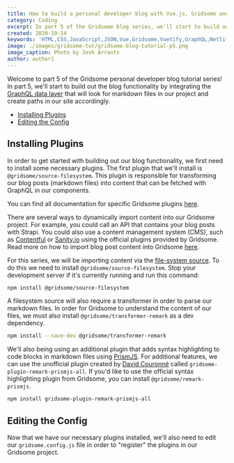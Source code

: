 ```yaml
---
title: How to build a personal developer blog with Vue.js, Gridsome and Vuetify (Part 5)
category: Coding
excerpt: In part 5 of the Gridsome blog series, we'll start to build out the blog functionality.
created: 2020-10-14
keywords: 'HTML,CSS,JavaScript,JSON,Vue,Gridsome,Vuetify,GraphQL,Netlify'
image: ./images/gridsome-tut/gridsome-blog-tutorial-p5.png
image_caption: Photo by Josh Arrants
author: author1
---
```


Welcome to part 5 of the Gridsome personal developer blog tutorial series! In part 5, we'll start to build out the blog functionality by integrating the [GraphQL data layer](https://gridsome.org/docs/data-layer/) that will look for markdown files in our project and create paths in our site accordingly.

- [Installing Plugins](#installing-plugins)
- [Editing the Config](#editing-the-config)

## Installing Plugins

In order to get started with building out our blog functionality, we first need to install some necessary plugins. The first plugin that we'll install is `@gridsome/source-filesystem`. This plugin is responsible for transforming our blog posts (markdown files) into content that can be fetched with GraphQL in our components.

You can find all documentation for specific Gridsome plugins [here](https://gridsome.org/plugins/).

There are several ways to dynamically import content into our Gridsome project. For example, you could call an API that contains your blog posts with Strapi. You could also use a content management system (CMS), such as [Contentful](https://www.contentful.com/) or [Sanity.io](https://www.sanity.io/) using the official plugins provided by Gridsome. Read more on how to import blog post content into Gridsome [here](https://gridsome.org/docs/fetching-data/).

For this series, we will be importing content via the [file-system source](https://gridsome.org/docs/fetching-data/#import-with-source-plugins). To do this we need to install `@gridsome/source-filesystem`. Stop your development server if it's currently running and run this command:

```bash
npm install @gridsome/source-filesystem
```

A filesystem source will also require a transformer in order to parse our markdown files. In order for Gridsome to understand the content of our files, we must also install `@gridsome/transformer-remark` as a dev dependency.

```bash
npm install --save-dev @gridsome/transformer-remark
```

We'll also being using an additional plugin that adds syntax highlighting to code blocks in markdown files using [PrismJS](https://prismjs.com/). For additional features, we can use the unofficial plugin created by [David Couronné](https://www.npmjs.com/~davidcouronne) called `gridsome-plugin-remark-prismjs-all`. If you'd like to use the official syntax highlighting plugin from Gridsome, you can install `@gridsome/remark-prismjs`.

```bash
npm install gridsome-plugin-remark-prismjs-all
```

## Editing the Config

Now that we have our necessary plugins installed, we'll also need to edit our `gridsome.config.js` file in order to "register" the plugins in our Gridsome project.
